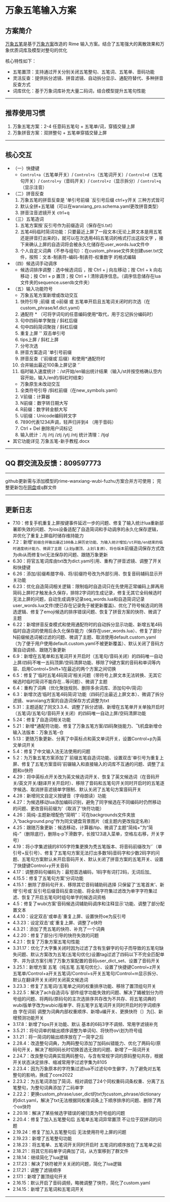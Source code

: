 # 万象五笔输入方案

## 方案简介
[万象五笔](https://github.com/zhhwux/wxwubi)是基于[万象方案](https://github.com/amzxyz/rime_wanxiang_pinyin)改造的 Rime 输入方案。结合了五笔强大的离散效果和万象优质词库及模型对整句的优化

核心特性如下：
- 五笔置顶：支持通过开关分别关闭五笔整句、五笔词、五笔单、音码功能
- 灵活反查：提供拆分滤镜、拼音滤镜、自动拆分显示、通配符替代、多种拼音反查方式
- 词库优化：基于万象词库补充大量二码词，结合模型提升五笔句性能

---

## 推荐使用习惯
1. 万象五笔方案：2-4 任意码五笔句 + 五笔单/词，穿插交替上屏  
2. 万象拼音方案：双拼整句 + 五笔单穿插交替上屏  

---

## 核心交互
- （一）快捷键
    - `Control+a`（五笔单开关）/ `Control+s`（五笔词开关）/ `Control+d`（五笔句开关）/ `Control+y`（音码开关）/ `Control+z`（显示拆分）/ `Control+q`（显示注音） 
- （二）拼音反查
    1. 万象五笔的拼音反查是 '单引号前缀  `反引号后缀  ctrl+y开关  三种方式皆可
    2. 默认全拼+五笔辅（可以在wanxiang_pro.schema.yaml更改拼音类型）
    3. 拼音注音滤镜开关 ctrl+q
- （三）五笔造词
    1. 五笔方案按`反引号作为前缀造词（保存在ti.txt）
    2. 五笔4码临时简词功能：只要最近上屏了一段文本(无论上屏文本是用五笔还是拼音打出来的)，就可以在次选用4码五笔词的格式打出这段文字 ，接下来确认上屏的自造词将会被永久化储存在user_words.lua文件中
    3. 个人自定义词典（不参与组句）：在custom_phrase文件夹创建user.txt文件，按照：文本-制表符-编码-制表符-权重数字 的格式编辑
- （四）候选词手动调序
    - 候选词排序调整：选中候选词后 ，按 Ctrl + j 向左移动；按 Ctrl + k 向右移动；按 Ctrl + p 置顶；按 Ctrl + l 清除调序信息。（调序信息储存在lua文件夹的sequence.userdb文件夹）
- （五）输入功能符号
    - 万象五笔方案新增或改动交互
    1. 快符引导 ;前缀 或 o前缀 或 五笔单开启且五笔词关闭时的次选（在custom_phrase/kf.dict.yaml）
    2. 通配符 *  （可将字词句的任意编码使用*取代，用于忘记拆分编码时）
    3. 句中四码单字聚拢 / 斜杠后缀
    4. 句中四码简词聚拢 / 斜杠后缀
    5. 重复上屏 '' 双击单引号
    6. tips上屏 / 斜杠上屏
    7. 分号次选
    8. 拼音方案造词 '单引号前缀
    9. 拼音反查（'前缀或`后缀）和使用*通配符时
    10. 合并输出最近100条上屏记录 '`
    11. 临时输入速度统计：/st开始/en输出统计结果（输入/st并按空格确认空内容开始，输入/en的/斜杠时结束）
    - 万象原生未改动交互
    1. 全类符号引导 /斜杠前缀（在new_symbols.yaml）
    2. V前缀：计算器
    3. N前缀：数字转日期大写
    4. R前缀：数字转金额大写
    5. U前缀：Unicode编码转文字
    6. 7890代表1234声调，轻声归并到4 （用于音码）
    7. Ctrl  +  Del  删除用户词标记
    8. 输入统计：/tj /rtj /ztj /ytj /ntj  统计清理：/tjql
- 其它功能详见 万象五笔-新手教程.docx
---

 ## QQ 群交流及反馈：809597773  
 
---

github更新需与添加模型的rime-wanxiang-wubi-fuzhu方案合并方可使用；
完整更新包在[网盘](https://share.feijipan.com/s/bpHxxlYM)或q群文件

---

## 更新日志
- 7.10：修复手机重复上屏按键事件延迟一步的问题、修复了输入统计lua重新部署即失效的问题、为ios设备适配了自造简词和手动调序的永久化保存逻辑，并优化了重复上屏临时储存维持能力
- 7.2：新增'`前缀合并输出最近100条上屏历史功能、为输入统计增加/st开始/en结束的临时速度统计能力、微调了主题（上划p置顶、上划l复原）、将仓版本`前缀造词保存方式改为db从而修复txt无法保存的问题、跟随万象更新
- 6.30：将官五笔词库由txt改为dict.yaml引用、重构了拼音滤镜、调整了开关和快捷键
- 6.26：添加/前缀希腊字母、将/前缀符号改为外部引用、恢复音码辅码显示开关功能
- 6.23：优化自造简词相关逻辑：限制临时自造词只在先使用正常编码上屏再用简码上屏时才触发永久保存，排除2字词的生成记录，修复无其它全码候选时无法上屏的问题，自动生成调序记录seq_words.lua和自造简词记录user_words.lua文件(使已存在记录免于被更新覆盖)、优化了符号候选词的筛选逻辑、修复了emoji候选的排序错误问题、恢复了拼音方案的快符、微调了主题
- 6.22：新增拼音反查模式和使用通配符时的自动拆分显示功能、新增五笔4码临时自造词的使用后永久化保存能力（保存在user_words.lua）、修复了部分N前缀候选词被过滤的问题、微调了主题、取消使用default.custom.yaml（为了便于用户使用default.custom.yaml不被更新覆盖）、默认关闭了音码方案自动调频、跟随万象更新
- 6.9：新增在五笔单和五笔词开关开启时（五笔句/音码关闭）的四码唯一自动上屏/四码不唯一五码顶屏/空码清屏功能、移除了9键方案的音码和单词等内容、启用Control+Shift+1在最近的两个方案之间切换
- 6.5：修复了‘临时五笔4码简词’相关问题（带符号上屏文本无法转换、无其它候选时临时简词不能存在…等问题）、微调了主题
- 6.4：重构了词典（优化聚拢规则、删除多余词库、添加句中/简词）
- 6.3：新增次选‘临时五笔4码简词’功能（四码打出最近上屏文本）、微调了拆分滤镜、wanxiang方案的自造词保存方式调整为txt
- 5.31：主题适配了同文3.3.4、调整了拆分滤镜、新增在五笔单开关单独开启时（五笔词/五笔句/音码开关关闭）的四码唯一自动上屏/空码清屏功能
- 5.24：修复了自造词相关功能
- 5.21：新增*通配符功能、修复了万象五笔方案/四码聚拢能力、飞机盘新增仓输入法版本：万象五笔-仓
- 5.13：更随万象更新、分离了中英标点和英文单词开关，设置Control+p为英文单词开关
- 5.4：修复了中文输入法无法使用的问题
- 5.2：为万象五笔方案添加了`前缀五笔自造词功能、设置双击'单引号为重复上屏、修复了五笔方案音码'前辍输入和直接输入的词库不互通的问题、调整了主题和o快符
- 4.29：将中英标点开关改为英文候选词开关、恢复了英文候选词（在音码开关/英文开关/翻译开关开启时）、移除了音码和五笔句开关同时开启时的五笔逐字候选、取消拼音滤镜单字限制、默认关闭了五笔句方案音码开关
- 4.28：新增同文自定义按键音（字母朗读）功能
- 4.27：为候选移动lua添加编码识别，避免了同字候选在不同编码时仍然移动的问题、更改音码前缀为'（取消了'快符功能）
- 4.26：简纯-主题新增配色“简明”：可在backgrounds文件夹放入“background.png”作为同文键盘背景图片（或主题内更改指定名称）
- 4.25：跟随万象更新：候选移动，计算器/tip、微调了主题“简纯+”为“简纯-”（删除底行，删除q-p下滑数字，长按123进入菜单，空格左右移，开关字号）
- 4.19：将小字集滤镜的8105字符集更换为秃五笔版本、将音码前缀改为'`（单引号+反引号）、修复了五笔句方案无法打出多数1码音码字和少数2码字的问题、五笔句方案默认未开启音码开关、默认关闭了拼音方案的五笔开关、设置了快捷键Control+y开关音码
- 4.17：调整原码句编码为：最短首选编码，1码字有词打2码，无词后加_
- 4.15.5：修复了五笔句方案'分词功能
- 4.15.1：删除了原码句开关、移除其它音码辅助码选择 只保留了‘五笔首末’、新增'引号或`反引号后缀音码反查功能、将全局字符集过滤改为单字字符集过滤、恢复了开启五笔句时组句单字的候选词资格
- 4.5：修复了wubi方案‘音码候选词辅助码调序和注释显示’功能、调整了部分配置文本
- 4.4.10：设定双击'或单击`重复上屏、设置快符oe为反引号
- 4.3.23：设定双击'或`重复上屏、调整了o快符
- 4.3.21：添加了秃五笔的快符、补充了一个词典
- 4.2.20：修复了部分/引导的快符失效的问题
- 4.2.1：恢复了万象方案五笔句性能
- 3.31.17：优化了大字集关闭时因为过滤了含有生僻字的句子而导致的五笔句缺失问题、默认方案改为五笔(五笔句优化)设置tag过滤了四码以下不完全匹配单字、并为该方案引用了万象方案配置的音码user_dict_set、设置了音码开关
- 3.25.1：新增方案 五笔（纯五笔 五笔句优化）、设置了快捷键Control+z开关五笔单/Control+a开关五笔词/Control+s开关五笔句/Control+m显示拆分、默认在翻译开关关闭时关闭英文候选词
- 3.23.3：修复了五笔词/五笔单之间的权重排序功能、移除了置顶组句开关
- 3.22.5：解决了ach自造词与`部件组字功能失效的问题、解决了㛚被划分为符号组的问题、将两码/原码句的主次选排序共存改为不共存、将五笔词典的wubi版单字改为wubici版单字、将五笔字五笔词开关同时开启时的字词顺序由 字在词前 调整为词典内部权重顺序、新增u编开关、更换快符〔〕为[]、新增预测功能开关
- 3.17.8：新增了tips开关功能、默认 基本的6码3字不调频、常用字滤镜补充
- 3.5.21：将句词单的输出顺序调整为单词句、将快符ov\划为符号组
- 3.1.21：将一简词的输出顺序放在了一简字之后
- 2.28.4：改造整句词典，为两码整句添加了加码纠错能力、优化了两码句/原码句开关，解决了相同码长时切换首选无效的问题、新增了一简词开关
- 2.24.7：改良整句词典实现两码整句，与含有常规字词的原码整句共存，根据开关状态决定排序、缩减常用字过滤字集为8105
- 2.23.4：因为万象原本的字符集过滤lua不过滤句中生僻字，为了避免对五笔整句的影响，换成了core2022
- 2.23.2：为五笔词添加了简词、相对调低了24个同权重码词条权重、分离了五笔整句，为整句词典添加了二码单字
- 2.22.2：更换custom_phrase/user_dict的txt为custom_phrase/dictionary的dict.yaml，解决了txt无法根据同权重词条上下顺序排序的问题、删除了两个ox快符
- 2.20.18：解决了某些候选字错误的被归类为符号组的问题
- 2.20.4：修复了加入五笔整句后 五笔单五笔词异常置顶 不让位于双拼词的问题
- 2.19.24：修复了加入五笔整句后 无法使用符号上屏的问题
- 2.19.23：新增了五笔整句功能
- 2.18.23：将五笔单、五笔词开关同时开启时 五笔词的顺序放在了五笔单之前
- 2.18.21：将其它形码单字词典加了词，从方案移到了群文件
- 2.18.14：继续简化了lua逻辑
- 2.17.23：解决了快符被开关关闭的问题，简化了lua逻辑
- 2.17.21：调整了滤镜顺序
- 2.17.1：新增了置顶组句开关
- 2.16.15：默认开启了音码调频，略微调整了快符，简化了custom.yaml
- 2.14.15：新增了五笔词和五笔词开关

---